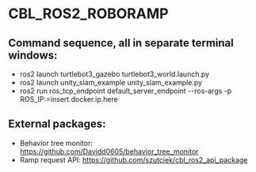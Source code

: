 # CBL_ROS2_ROBORAMP

## Command sequence, all in separate terminal windows:
- ros2 launch turtlebot3_gazebo turtlebot3_world.launch.py
- ros2 launch unity_slam_example unity_slam_example.py
- ros2 run ros_tcp_endpoint default_server_endpoint --ros-args -p ROS_IP:=insert.docker.ip.here

## External packages:
- Behavior tree monitor: https://github.com/Davidd0605/behavior_tree_monitor
- Ramp request API: https://github.com/szutciek/cbl_ros2_api_package
  
